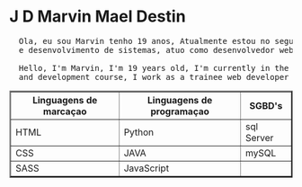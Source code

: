 <h1>J D Marvin Mael Destin</h1>

<pre>
  Ola, eu sou Marvin tenho 19 anos, Atualmente estou no segundo período no curso de análise 
  e desenvolvimento de sistemas, atuo como desenvolvedor web trainee na softfocus.
  
  Hello, I'm Marvin, I'm 19 years old, I'm currently in the second period in the systems analysis
  and development course, I work as a trainee web developer at softfocus.
</pre>

<table border="2">
  <tr>
    <th>Linguagens de marcaçao</th>
    <th>Linguagens de programaçao</th>
    <th>SGBD's</th>
  </tr>
  
  <tr>
    <td>HTML</td>
    <td>Python</td>
    <td>sql Server</td>
  </tr>
  
   <tr>
    <td>CSS</td>
    <td>JAVA</td>
    <td>mySQL</td>
  </tr>
  
   <tr>
    <td>SASS</td>
    <td>JavaScript</td>
    <td></td>
  </tr>
</table>
